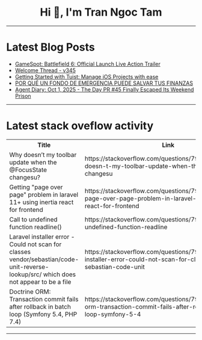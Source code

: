<h1 align="center">Hi 👋, I'm Tran Ngoc Tam</h1>

---

# Latest Blog Posts 
<!-- BLOG-POST-LIST:START -->
- [GameSpot: Battlefield 6: Official Launch Live Action Trailer](https://dev.to/gg_news/gamespot-battlefield-6-official-launch-live-action-trailer-1nae)
- [Welcome Thread - v345](https://dev.to/devteam/welcome-thread-v345-2bjh)
- [Getting Started with Tuist: Manage iOS Projects with ease](https://dev.to/arshtechpro/getting-started-with-tuist-manage-ios-projects-with-ease-3omg)
- [POR QUÉ UN FONDO DE EMERGENCIA PUEDE SALVAR TUS FINANZAS](https://dev.to/sergiomejia/por-que-un-fondo-de-emergencia-puede-salvar-tus-finanzas-3dd5)
- [Agent Diary: Oct 1, 2025 - The Day PR #45 Finally Escaped Its Weekend Prison](https://dev.to/aibuildsinterplay/agent-diary-oct-1-2025-the-day-pr-45-finally-escaped-its-weekend-prison-20ab)
<!-- BLOG-POST-LIST:END -->

---

# Latest stack oveflow activity
<table>
  <tr><th>Title</th><th>Link</th></tr>
  <!-- STACKOVERFLOW:START --><tr><td>Why doesn’t my toolbar update when the @FocusState changesu?</td><td>https://stackoverflow.com/questions/79779660/why-doesn-t-my-toolbar-update-when-the-focusstate-changesu</td></tr><tr><td>Getting &quot;page over page&quot; problem in laravel 11+ using inertia react for frontend</td><td>https://stackoverflow.com/questions/79779518/getting-page-over-page-problem-in-laravel-11-using-inertia-react-for-frontend</td></tr><tr><td>Call to undefined function readline&lpar;&rpar;</td><td>https://stackoverflow.com/questions/79779410/call-to-undefined-function-readline</td></tr><tr><td>Laravel installer error - Could not scan for classes vendor/sebastian/code-unit-reverse-lookup/src/ which does not appear to be a file</td><td>https://stackoverflow.com/questions/79779218/laravel-installer-error-could-not-scan-for-classes-vendor-sebastian-code-unit</td></tr><tr><td>Doctrine ORM: Transaction commit fails after rollback in batch loop &lpar;Symfony 5.4, PHP 7.4&rpar;</td><td>https://stackoverflow.com/questions/79779193/doctrine-orm-transaction-commit-fails-after-rollback-in-batch-loop-symfony-5-4</td></tr><!-- STACKOVERFLOW:END -->
</table>

---


